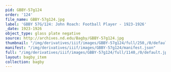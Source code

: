 ```yaml
---
pid: GBBY-57g124
order: '124'
file_name: GBBY-57g124.jpg
label: 'GBBY 57G/124: John Roach: Football Player - 1923-1926'
_date: 1923-1926
object_type: glass plate negative
source: http://archives.nd.edu/Bagby/GBBY-57g124.jpg
thumbnail: "/img/derivatives/iiif/images/GBBY-57g124/full/250,/0/default.jpg"
manifest: "/img/derivatives/iiif/images/GBBY-57g124/manifest.json"
full: "/img/derivatives/iiif/images/GBBY-57g124/full/1140,/0/default.jpg"
layout: bagby_item
collection: bagby
---
```

